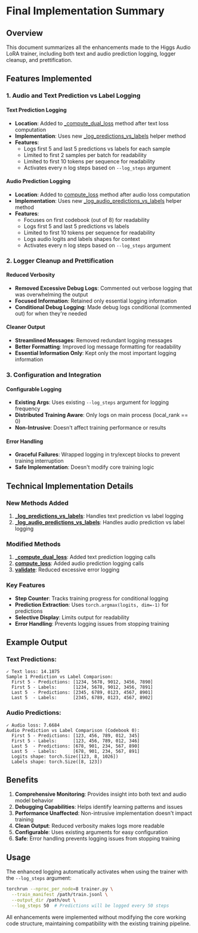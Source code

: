 # Final Implementation Summary

## Overview

This document summarizes all the enhancements made to the Higgs Audio LoRA trainer, including both text and audio prediction logging, logger cleanup, and prettification.

## Features Implemented

### 1. Audio and Text Prediction vs Label Logging

#### Text Prediction Logging
- **Location**: Added to [_compute_dual_loss](file:///Users/vikram.solanki/Projects/exp/level1/higgs-audio/trainer.py#L320-L477) method after text loss computation
- **Implementation**: Uses new [_log_predictions_vs_labels](file:///Users/vikram.solanki/Projects/exp/level1/higgs-audio/trainer.py#L479-L520) helper method
- **Features**:
  - Logs first 5 and last 5 predictions vs labels for each sample
  - Limited to first 2 samples per batch for readability
  - Limited to first 10 tokens per sequence for readability
  - Activates every n log steps based on `--log_steps` argument

#### Audio Prediction Logging
- **Location**: Added to [compute_loss](file:///Users/vikram.solanki/Projects/exp/level1/higgs-audio/trainer.py#L204-L270) method after audio loss computation
- **Implementation**: Uses new [_log_audio_predictions_vs_labels](file:///Users/vikram.solanki/Projects/exp/level1/higgs-audio/trainer.py#L522-L561) helper method
- **Features**:
  - Focuses on first codebook (out of 8) for readability
  - Logs first 5 and last 5 predictions vs labels
  - Limited to first 10 tokens per sequence for readability
  - Logs audio logits and labels shapes for context
  - Activates every n log steps based on `--log_steps` argument

### 2. Logger Cleanup and Prettification

#### Reduced Verbosity
- **Removed Excessive Debug Logs**: Commented out verbose logging that was overwhelming the output
- **Focused Information**: Retained only essential logging information
- **Conditional Debug Logging**: Made debug logs conditional (commented out) for when they're needed

#### Cleaner Output
- **Streamlined Messages**: Removed redundant logging messages
- **Better Formatting**: Improved log message formatting for readability
- **Essential Information Only**: Kept only the most important logging information

### 3. Configuration and Integration

#### Configurable Logging
- **Existing Args**: Uses existing `--log_steps` argument for logging frequency
- **Distributed Training Aware**: Only logs on main process (local_rank == 0)
- **Non-Intrusive**: Doesn't affect training performance or results

#### Error Handling
- **Graceful Failures**: Wrapped logging in try/except blocks to prevent training interruption
- **Safe Implementation**: Doesn't modify core training logic

## Technical Implementation Details

### New Methods Added
1. **[_log_predictions_vs_labels](file:///Users/vikram.solanki/Projects/exp/level1/higgs-audio/trainer.py#L479-L520)**: Handles text prediction vs label logging
2. **[_log_audio_predictions_vs_labels](file:///Users/vikram.solanki/Projects/exp/level1/higgs-audio/trainer.py#L522-L561)**: Handles audio prediction vs label logging

### Modified Methods
1. **[_compute_dual_loss](file:///Users/vikram.solanki/Projects/exp/level1/higgs-audio/trainer.py#L320-L477)**: Added text prediction logging calls
2. **[compute_loss](file:///Users/vikram.solanki/Projects/exp/level1/higgs-audio/trainer.py#L204-L270)**: Added audio prediction logging calls
3. **[validate](file:///Users/vikram.solanki/Projects/exp/level1/higgs-audio/trainer.py#L618-L674)**: Reduced excessive error logging

### Key Features
- **Step Counter**: Tracks training progress for conditional logging
- **Prediction Extraction**: Uses `torch.argmax(logits, dim=-1)` for predictions
- **Selective Display**: Limits output for readability
- **Error Handling**: Prevents logging issues from stopping training

## Example Output

### Text Predictions:
```
✓ Text loss: 14.1875
Sample 1 Prediction vs Label Comparison:
  First 5 - Predictions: [1234, 5678, 9012, 3456, 7890]
  First 5 - Labels:      [1234, 5678, 9012, 3456, 7891]
  Last 5  - Predictions: [2345, 6789, 0123, 4567, 8901]
  Last 5  - Labels:      [2345, 6789, 0123, 4567, 8902]
```

### Audio Predictions:
```
✓ Audio loss: 7.6684
Audio Prediction vs Label Comparison (Codebook 0):
  First 5 - Predictions: [123, 456, 789, 012, 345]
  First 5 - Labels:      [123, 456, 789, 012, 346]
  Last 5  - Predictions: [678, 901, 234, 567, 890]
  Last 5  - Labels:      [678, 901, 234, 567, 891]
  Logits shape: torch.Size([123, 8, 1026])
  Labels shape: torch.Size([8, 123])
```

## Benefits

1. **Comprehensive Monitoring**: Provides insight into both text and audio model behavior
2. **Debugging Capabilities**: Helps identify learning patterns and issues
3. **Performance Unaffected**: Non-intrusive implementation doesn't impact training
4. **Clean Output**: Reduced verbosity makes logs more readable
5. **Configurable**: Uses existing arguments for easy configuration
6. **Safe**: Error handling prevents logging issues from stopping training

## Usage

The enhanced logging automatically activates when using the trainer with the `--log_steps` argument:
```bash
torchrun --nproc_per_node=8 trainer.py \
  --train_manifest /path/train.jsonl \
  --output_dir /path/out \
  --log_steps 50  # Predictions will be logged every 50 steps
```

All enhancements were implemented without modifying the core working code structure, maintaining compatibility with the existing training pipeline.